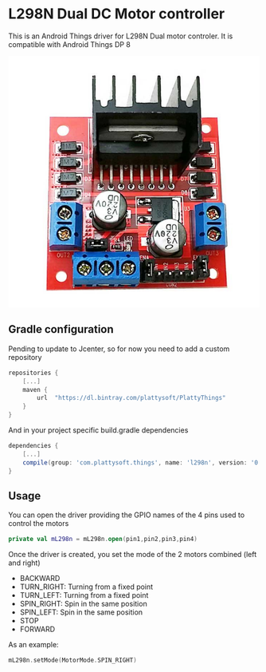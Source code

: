 # L298N Dual DC Motor controller

This is an Android Things driver for L298N Dual motor controler. It is compatible with Android Things DP 8

![Image of L298N](https://github.com/plattysoft/PlattyThings/blob/master/l298n/l298n.jpg)

## Gradle configuration

Pending to update to Jcenter, so for now you need to add a custom repository

```gradle
repositories {
    [...]
    maven {
        url  "https://dl.bintray.com/plattysoft/PlattyThings"
    }
}
```
And in your project specific build.gradle dependencies

```gradle
dependencies {
    [...]
    compile(group: 'com.plattysoft.things', name: 'l298n', version: '0.8.1', ext: 'aar', classifier: '')
}
```

## Usage

You can open the driver providing the GPIO names of the 4 pins used to control the motors

```kotlin
private val mL298n = mL298n.open(pin1,pin2,pin3,pin4)
```

Once the driver is created, you set the mode of the 2 motors combined (left and right)
* BACKWARD
* TURN_RIGHT: Turning from a fixed point
* TURN_LEFT: Turning from a fixed point
* SPIN_RIGHT: Spin in the same position
* SPIN_LEFT: Spin in the same position
* STOP
* FORWARD

As an example:
```kotlin
mL298n.setMode(MotorMode.SPIN_RIGHT)
```


